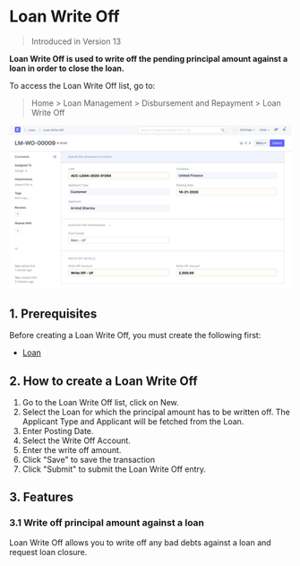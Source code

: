 
# Loan Write Off



> Introduced in Version 13


**Loan Write Off is used to write off the pending principal amount against a loan in order to close the loan.**


To access the Loan Write Off list, go to:
> Home > Loan Management > Disbursement and Repayment > Loan Write Off


![Loan Write Off](/files/loan-write-off.png)


## 1. Prerequisites


Before creating a Loan Write Off, you must create the following first:


* [Loan](/docs/en/loan-management/loan)


## 2. How to create a Loan Write Off


1. Go to the Loan Write Off list, click on New.
2. Select the Loan for which the principal amount has to be written off. The Applicant Type and Applicant will be fetched from the Loan.
3. Enter Posting Date.
4. Select the Write Off Account.
5. Enter the write off amount.
6. Click "Save" to save the transaction
7. Click "Submit" to submit the Loan Write Off entry.


## 3. Features


### 3.1 Write off principal amount against a loan


Loan Write Off allows you to write off any bad debts against a loan and request loan closure.




